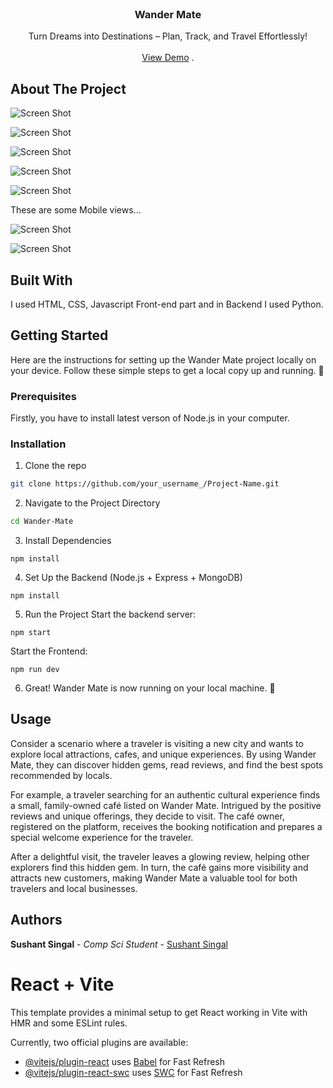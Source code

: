 <br/>
<p align="center">
  <h3 align="center">Wander Mate</h3>

  <p align="center">
    Turn Dreams into Destinations – Plan, Track, and Travel Effortlessly!
    <br/>
    <br/>
    <a href="https://wander-mate.netlify.app/">View Demo</a>
    .
  </p>
</p>


## About The Project

![Screen Shot](/image/Screenshot%201.png)

![Screen Shot](/image/Screenshot%202.png)

![Screen Shot](/image/Screenshot%203.png)

![Screen Shot](/image/Screenshot%204.png)

![Screen Shot](/image/Screenshot%205.png)

These are some Mobile views...

![Screen Shot](/image/Mobile%20SS.png)

![Screen Shot](/image/Mobile%20SS%201.png)

## Built With

I used HTML, CSS, Javascript Front-end part and in Backend I used Python.

## Getting Started

Here are the instructions for setting up the Wander Mate project locally on your device. 
Follow these simple steps to get a local copy up and running. 🚀

### Prerequisites

Firstly, you have to install latest verson of Node.js in your computer.


### Installation

1. Clone the repo

```sh
git clone https://github.com/your_username_/Project-Name.git
```

2. Navigate to the Project Directory

```sh
cd Wander-Mate
```

3. Install Dependencies

 ```npm install```


4. Set Up the Backend (Node.js + Express + MongoDB)

```
npm install
```

5. Run the Project
  Start the backend server:

  ```npm start```

  Start the Frontend:

  ```npm run dev```

6. Great! Wander Mate is now running on your local machine. 🎉 

## Usage

Consider a scenario where a traveler is visiting a new city and wants to explore local attractions, cafes, and unique experiences. By using Wander Mate, they can discover hidden gems, read reviews, and find the best spots recommended by locals.

For example, a traveler searching for an authentic cultural experience finds a small, family-owned café listed on Wander Mate. Intrigued by the positive reviews and unique offerings, they decide to visit. The café owner, registered on the platform, receives the booking notification and prepares a special welcome experience for the traveler.

After a delightful visit, the traveler leaves a glowing review, helping other explorers find this hidden gem. In turn, the café gains more visibility and attracts new customers, making Wander Mate a valuable tool for both travelers and local businesses.


## Authors

**Sushant Singal** - *Comp Sci Student* - [Sushant Singal](https://github.com/Sushantsingal)















# React + Vite

This template provides a minimal setup to get React working in Vite with HMR and some ESLint rules.

Currently, two official plugins are available:

- [@vitejs/plugin-react](https://github.com/vitejs/vite-plugin-react/blob/main/packages/plugin-react/README.md) uses [Babel](https://babeljs.io/) for Fast Refresh
- [@vitejs/plugin-react-swc](https://github.com/vitejs/vite-plugin-react-swc) uses [SWC](https://swc.rs/) for Fast Refresh
